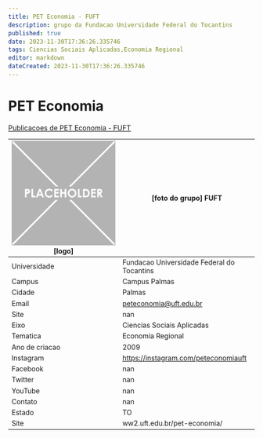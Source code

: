 ```yaml
---
title: PET Economia - FUFT
description: grupo da Fundacao Universidade Federal do Tocantins
published: true
date: 2023-11-30T17:36:26.335746
tags: Ciencias Sociais Aplicadas,Economia Regional
editor: markdown
dateCreated: 2023-11-30T17:36:26.335746
---
```


# PET Economia

[Publicacoes de PET Economia - FUFT](/atividade/260PETEconomiaFUFT/feed.md)

| ![placeholder.png](/placeholder.png) [logo] | [foto do grupo] FUFT         |
| ------------------------------------------- | ------------------------------------------------- |
| Universidade                                | Fundacao Universidade Federal do Tocantins      |
| Campus                                      | Campus Palmas            |
| Cidade                                      | Palmas             |
| Email                                       | peteconomia@uft.edu.br             |
| Site                                        | nan              |
| Eixo                                        | Ciencias Sociais Aplicadas              |
| Tematica                                    | Economia Regional          |
| Ano de criacao                              | 2009        |
| Instagram                                   | https://instagram.com/peteconomiauft         |
| Facebook                                    | nan          |
| Twitter                                     | nan           |
| YouTube                                     | nan           |
| Contato                                     | nan         |
| Estado                                      |  TO            |
| Site                                        | ww2.uft.edu.br/pet-economia/ |
